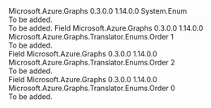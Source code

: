 <Type Name="Order" FullName="Microsoft.Azure.Graphs.Translator.Enums.Order">
  <TypeSignature Language="C#" Value="public enum Order" />
  <TypeSignature Language="ILAsm" Value=".class public auto ansi sealed Order extends System.Enum" />
  <TypeSignature Language="DocId" Value="T:Microsoft.Azure.Graphs.Translator.Enums.Order" />
  <TypeSignature Language="VB.NET" Value="Public Enum Order" />
  <TypeSignature Language="F#" Value="type Order = " />
  <AssemblyInfo>
    <AssemblyName>Microsoft.Azure.Graphs</AssemblyName>
    <AssemblyVersion>0.3.0.0</AssemblyVersion>
    <AssemblyVersion>1.14.0.0</AssemblyVersion>
  </AssemblyInfo>
  <Base>
    <BaseTypeName>System.Enum</BaseTypeName>
  </Base>
  <Docs>
    <summary>To be added.</summary>
    <remarks>To be added.</remarks>
  </Docs>
  <Members>
    <Member MemberName="Decr">
      <MemberSignature Language="C#" Value="Decr" />
      <MemberSignature Language="ILAsm" Value=".field public static literal valuetype Microsoft.Azure.Graphs.Translator.Enums.Order Decr = int32(1)" />
      <MemberSignature Language="DocId" Value="F:Microsoft.Azure.Graphs.Translator.Enums.Order.Decr" />
      <MemberSignature Language="VB.NET" Value="Decr" />
      <MemberSignature Language="F#" Value="Decr = 1" Usage="Microsoft.Azure.Graphs.Translator.Enums.Order.Decr" />
      <MemberType>Field</MemberType>
      <AssemblyInfo>
        <AssemblyName>Microsoft.Azure.Graphs</AssemblyName>
        <AssemblyVersion>0.3.0.0</AssemblyVersion>
        <AssemblyVersion>1.14.0.0</AssemblyVersion>
      </AssemblyInfo>
      <ReturnValue>
        <ReturnType>Microsoft.Azure.Graphs.Translator.Enums.Order</ReturnType>
      </ReturnValue>
      <MemberValue>1</MemberValue>
      <Docs>
        <summary>To be added.</summary>
      </Docs>
    </Member>
    <Member MemberName="Incr">
      <MemberSignature Language="C#" Value="Incr" />
      <MemberSignature Language="ILAsm" Value=".field public static literal valuetype Microsoft.Azure.Graphs.Translator.Enums.Order Incr = int32(2)" />
      <MemberSignature Language="DocId" Value="F:Microsoft.Azure.Graphs.Translator.Enums.Order.Incr" />
      <MemberSignature Language="VB.NET" Value="Incr" />
      <MemberSignature Language="F#" Value="Incr = 2" Usage="Microsoft.Azure.Graphs.Translator.Enums.Order.Incr" />
      <MemberType>Field</MemberType>
      <AssemblyInfo>
        <AssemblyName>Microsoft.Azure.Graphs</AssemblyName>
        <AssemblyVersion>0.3.0.0</AssemblyVersion>
        <AssemblyVersion>1.14.0.0</AssemblyVersion>
      </AssemblyInfo>
      <ReturnValue>
        <ReturnType>Microsoft.Azure.Graphs.Translator.Enums.Order</ReturnType>
      </ReturnValue>
      <MemberValue>2</MemberValue>
      <Docs>
        <summary>To be added.</summary>
      </Docs>
    </Member>
    <Member MemberName="Shuffle">
      <MemberSignature Language="C#" Value="Shuffle" />
      <MemberSignature Language="ILAsm" Value=".field public static literal valuetype Microsoft.Azure.Graphs.Translator.Enums.Order Shuffle = int32(0)" />
      <MemberSignature Language="DocId" Value="F:Microsoft.Azure.Graphs.Translator.Enums.Order.Shuffle" />
      <MemberSignature Language="VB.NET" Value="Shuffle" />
      <MemberSignature Language="F#" Value="Shuffle = 0" Usage="Microsoft.Azure.Graphs.Translator.Enums.Order.Shuffle" />
      <MemberType>Field</MemberType>
      <AssemblyInfo>
        <AssemblyName>Microsoft.Azure.Graphs</AssemblyName>
        <AssemblyVersion>0.3.0.0</AssemblyVersion>
        <AssemblyVersion>1.14.0.0</AssemblyVersion>
      </AssemblyInfo>
      <ReturnValue>
        <ReturnType>Microsoft.Azure.Graphs.Translator.Enums.Order</ReturnType>
      </ReturnValue>
      <MemberValue>0</MemberValue>
      <Docs>
        <summary>To be added.</summary>
      </Docs>
    </Member>
  </Members>
</Type>